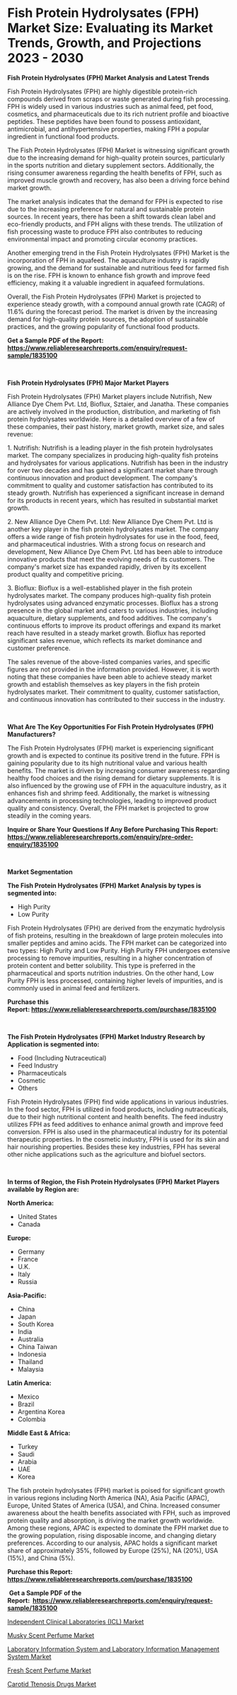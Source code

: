 <p><h1>Fish Protein Hydrolysates (FPH) Market Size: Evaluating its Market Trends, Growth, and Projections 2023 - 2030</h1></p><p><strong>Fish Protein Hydrolysates (FPH) Market Analysis and Latest Trends</strong></p>
<p><p>Fish Protein Hydrolysates (FPH) are highly digestible protein-rich compounds derived from scraps or waste generated during fish processing. FPH is widely used in various industries such as animal feed, pet food, cosmetics, and pharmaceuticals due to its rich nutrient profile and bioactive peptides. These peptides have been found to possess antioxidant, antimicrobial, and antihypertensive properties, making FPH a popular ingredient in functional food products.</p><p>The Fish Protein Hydrolysates (FPH) Market is witnessing significant growth due to the increasing demand for high-quality protein sources, particularly in the sports nutrition and dietary supplement sectors. Additionally, the rising consumer awareness regarding the health benefits of FPH, such as improved muscle growth and recovery, has also been a driving force behind market growth.</p><p>The market analysis indicates that the demand for FPH is expected to rise due to the increasing preference for natural and sustainable protein sources. In recent years, there has been a shift towards clean label and eco-friendly products, and FPH aligns with these trends. The utilization of fish processing waste to produce FPH also contributes to reducing environmental impact and promoting circular economy practices.</p><p>Another emerging trend in the Fish Protein Hydrolysates (FPH) Market is the incorporation of FPH in aquafeed. The aquaculture industry is rapidly growing, and the demand for sustainable and nutritious feed for farmed fish is on the rise. FPH is known to enhance fish growth and improve feed efficiency, making it a valuable ingredient in aquafeed formulations.</p><p>Overall, the Fish Protein Hydrolysates (FPH) Market is projected to experience steady growth, with a compound annual growth rate (CAGR) of 11.6% during the forecast period. The market is driven by the increasing demand for high-quality protein sources, the adoption of sustainable practices, and the growing popularity of functional food products.</p></p>
<p><strong>Get a Sample PDF of the Report:&nbsp; <a href="https://www.reliableresearchreports.com/enquiry/request-sample/1835100">https://www.reliableresearchreports.com/enquiry/request-sample/1835100</a></strong></p>
<p>&nbsp;</p>
<p><strong>Fish Protein Hydrolysates (FPH) Major Market Players</strong></p>
<p><p>Fish Protein Hydrolysates (FPH) Market players include Nutrifish, New Alliance Dye Chem Pvt. Ltd, Bioflux, Sztaier, and Janatha. These companies are actively involved in the production, distribution, and marketing of fish protein hydrolysates worldwide. Here is a detailed overview of a few of these companies, their past history, market growth, market size, and sales revenue:</p><p>1. Nutrifish: Nutrifish is a leading player in the fish protein hydrolysates market. The company specializes in producing high-quality fish proteins and hydrolysates for various applications. Nutrifish has been in the industry for over two decades and has gained a significant market share through continuous innovation and product development. The company's commitment to quality and customer satisfaction has contributed to its steady growth. Nutrifish has experienced a significant increase in demand for its products in recent years, which has resulted in substantial market growth.</p><p>2. New Alliance Dye Chem Pvt. Ltd: New Alliance Dye Chem Pvt. Ltd is another key player in the fish protein hydrolysates market. The company offers a wide range of fish protein hydrolysates for use in the food, feed, and pharmaceutical industries. With a strong focus on research and development, New Alliance Dye Chem Pvt. Ltd has been able to introduce innovative products that meet the evolving needs of its customers. The company's market size has expanded rapidly, driven by its excellent product quality and competitive pricing.</p><p>3. Bioflux: Bioflux is a well-established player in the fish protein hydrolysates market. The company produces high-quality fish protein hydrolysates using advanced enzymatic processes. Bioflux has a strong presence in the global market and caters to various industries, including aquaculture, dietary supplements, and food additives. The company's continuous efforts to improve its product offerings and expand its market reach have resulted in a steady market growth. Bioflux has reported significant sales revenue, which reflects its market dominance and customer preference.</p><p>The sales revenue of the above-listed companies varies, and specific figures are not provided in the information provided. However, it is worth noting that these companies have been able to achieve steady market growth and establish themselves as key players in the fish protein hydrolysates market. Their commitment to quality, customer satisfaction, and continuous innovation has contributed to their success in the industry.</p></p>
<p>&nbsp;</p>
<p><strong>What Are The Key Opportunities For Fish Protein Hydrolysates (FPH) Manufacturers?</strong></p>
<p><p>The Fish Protein Hydrolysates (FPH) market is experiencing significant growth and is expected to continue its positive trend in the future. FPH is gaining popularity due to its high nutritional value and various health benefits. The market is driven by increasing consumer awareness regarding healthy food choices and the rising demand for dietary supplements. It is also influenced by the growing use of FPH in the aquaculture industry, as it enhances fish and shrimp feed. Additionally, the market is witnessing advancements in processing technologies, leading to improved product quality and consistency. Overall, the FPH market is projected to grow steadily in the coming years.</p></p>
<p><strong>Inquire or Share Your Questions If Any Before Purchasing This Report: <a href="https://www.reliableresearchreports.com/enquiry/pre-order-enquiry/1835100">https://www.reliableresearchreports.com/enquiry/pre-order-enquiry/1835100</a></strong></p>
<p>&nbsp;</p>
<p><strong>Market Segmentation</strong></p>
<p><strong>The Fish Protein Hydrolysates (FPH) Market Analysis by types is segmented into:</strong></p>
<p><ul><li>High Purity</li><li>Low Purity</li></ul></p>
<p><p>Fish Protein Hydrolysates (FPH) are derived from the enzymatic hydrolysis of fish proteins, resulting in the breakdown of large protein molecules into smaller peptides and amino acids. The FPH market can be categorized into two types: High Purity and Low Purity. High Purity FPH undergoes extensive processing to remove impurities, resulting in a higher concentration of protein content and better solubility. This type is preferred in the pharmaceutical and sports nutrition industries. On the other hand, Low Purity FPH is less processed, containing higher levels of impurities, and is commonly used in animal feed and fertilizers.</p></p>
<p><strong>Purchase this Report:&nbsp;<a href="https://www.reliableresearchreports.com/purchase/1835100">https://www.reliableresearchreports.com/purchase/1835100</a></strong></p>
<p>&nbsp;</p>
<p><strong>The Fish Protein Hydrolysates (FPH) Market Industry Research by Application is segmented into:</strong></p>
<p><ul><li>Food (Including Nutraceutical)</li><li>Feed Industry</li><li>Pharmaceuticals</li><li>Cosmetic</li><li>Others</li></ul></p>
<p><p>Fish Protein Hydrolysates (FPH) find wide applications in various industries. In the food sector, FPH is utilized in food products, including nutraceuticals, due to their high nutritional content and health benefits. The feed industry utilizes FPH as feed additives to enhance animal growth and improve feed conversion. FPH is also used in the pharmaceutical industry for its potential therapeutic properties. In the cosmetic industry, FPH is used for its skin and hair nourishing properties. Besides these key industries, FPH has several other niche applications such as the agriculture and biofuel sectors.</p></p>
<p>&nbsp;</p>
<p><strong>In terms of Region, the Fish Protein Hydrolysates (FPH) Market Players available by Region are:</strong></p>
<p>
    <p> <strong> North America: </strong>
        <ul>
            <li>United States</li>
            <li>Canada</li>
        </ul>
        </p> 
    <p> <strong> Europe: </strong>
        <ul>
            <li>Germany</li>
            <li>France</li>
            <li>U.K.</li>
            <li>Italy</li>
            <li>Russia</li>
        </ul>
        </p> 
    <p> <strong> Asia-Pacific: </strong>
        <ul>
            <li>China</li>
            <li>Japan</li>
            <li>South Korea</li>
            <li>India</li>
            <li>Australia</li>
            <li>China Taiwan</li>
            <li>Indonesia</li>
            <li>Thailand</li>
            <li>Malaysia</li>
        </ul>
        </p> 
    <p> <strong> Latin America: </strong>
        <ul>
            <li>Mexico</li>
            <li>Brazil</li>
            <li>Argentina Korea</li>
            <li>Colombia</li>
        </ul>
        </p> 
    <p> <strong> Middle East & Africa: </strong>
        <ul>
            <li>Turkey</li>
            <li>Saudi</li>
            <li>Arabia</li>
            <li>UAE</li>
            <li>Korea</li>
        </ul>
    </p>
    </p>
<p><p>The fish protein hydrolysates (FPH) market is poised for significant growth in various regions including North America (NA), Asia Pacific (APAC), Europe, United States of America (USA), and China. Increased consumer awareness about the health benefits associated with FPH, such as improved protein quality and absorption, is driving the market growth worldwide. Among these regions, APAC is expected to dominate the FPH market due to the growing population, rising disposable income, and changing dietary preferences. According to our analysis, APAC holds a significant market share of approximately 35%, followed by Europe (25%), NA (20%), USA (15%), and China (5%).</p></p>
<p><strong>Purchase this Report: <a href="https://www.reliableresearchreports.com/purchase/1835100">https://www.reliableresearchreports.com/purchase/1835100</a></strong></p>
<p>&nbsp;<strong>Get a Sample PDF of the Report:&nbsp;&nbsp;<a href="https://www.reliableresearchreports.com/enquiry/request-sample/1835100">https://www.reliableresearchreports.com/enquiry/request-sample/1835100</a></strong></p>
<p><strong></strong></p>
<p><p><a href="https://github.com/amonskiyk/Market-Research-Report-List-1/blob/main/independent-clinical-laboratories-icl-market.md">Independent Clinical Laboratories (ICL) Market</a></p><p><a href="https://www.linkedin.com/pulse/musky-scent-perfume-market-share-amp-new-trends-analysis/">Musky Scent Perfume Market</a></p><p><a href="https://medium.com/@elisamohr1910/laboratory-information-system-and-laboratory-information-management-system-market-focuses-on-market-e692aee17386">Laboratory Information System and Laboratory Information Management System Market</a></p><p><a href="https://www.linkedin.com/pulse/fresh-scent-perfume-market-challenges-opportunities-growth-drivers/">Fresh Scent Perfume Market</a></p><p><a href="https://github.com/surverupesha/Market-Research-Report-List-1/blob/main/carotid-ttenosis-drugs-market.md">Carotid Ttenosis Drugs Market</a></p></p>